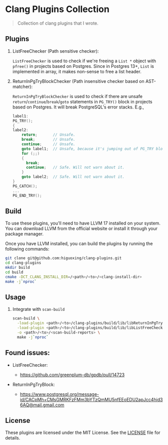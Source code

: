 # Clang Plugins Collection

> Collection of clang plugins that I wrote.

## Plugins

1. ListFreeChecker (Path sensitive checker):

   `ListFreeChecker` is used to check if we're freeing a `List *` object with `pfree()` in projects based on Postgres. Since in Postgres 13+, `List` is implemented in array, it makes non-sense to free a list header.

2. ReturnInPgTryBlockChecker (Path insensitive checker based on AST-matcher):

   `ReturnInPgTryBlockChecker` is used to check if there are unsafe `return`/`continue`/`break`/`goto` statements in `PG_TRY()` block in projects based on Postgres. It will break PostgreSQL's error stacks. E.g.,

   ```c
   label1:
   PG_TRY();
   {
   label2:
       return;       // Unsafe.
	   break;        // Unsafe.
	   continue;     // Unsafe.
	   goto label1;  // Unsafe, because it's jumping out of PG_TRY block.
	   for (;;)
	   {
	     break;
		 continue;   // Safe. Will not warn about it.
	   }
	   goto label2;  // Safe. Will not warn about it.
   }
   PG_CATCH();
   ...
   PG_END_TRY();
   ```

## Build

To use these plugins, you'll need to have LLVM 17 installed on your system. You can download LLVM from the official website [](https://llvm.org/releases/) or install it through your package manager.

Once you have LLVM installed, you can build the plugins by running the following commands:

```bash
git clone git@github.com:higuoxing/clang-plugins.git
cd clang-plugins
mkdir build
cd build
cmake -DCT_CLANG_INSTALL_DIR=/<path>/<to>/<clang-install-dir>
make -j`nproc`
```

## Usage

1. Integrate with `scan-build`

   ```bash
   scan-build \
     -load-plugin <path>/<to>/clang-plugins/build/lib/libReturnInPgTryBlockChecker.so -enable-checker alpha.postgres.ReturnInPgTryBlockChecker \
     -load-plugin <path>/<to>/clang-plugins/build/lib/libListFreeChecker.so -enable-checker alpha.postgres.ListFreeChecker \
     -o <path>/<to>/<scan-build-reports> \
     make -j`nproc`
   ```

## Found issues:

- ListFreeChecker:
  - https://github.com/greenplum-db/gpdb/pull/14723

- ReturnInPgTryBlock:
  - https://www.postgresql.org/message-id/CACpMh+CMsGMRKFzFMm3bYTzQmMU5nfEEoEDU2apJcc4hid36AQ@mail.gmail.com

## License

These plugins are licensed under the MIT License. See the [LICENSE](./LICENSE) file for details.
